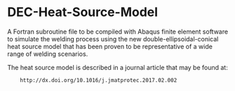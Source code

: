 # DEC-Heat-Source-Model
A Fortran subroutine file to be compiled with Abaqus finite element software to simulate the welding process using the new double-ellipsoidal-conical heat source model that has been proven to be representative of a wide range of welding scenarios.

The heat source model is described in a journal article that may be found at:

        http://dx.doi.org/10.1016/j.jmatprotec.2017.02.002
        
        
